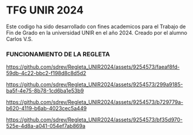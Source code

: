 # TFG UNIR 2024

Este codigo ha sido desarrollado con fines academicos para el Trabajo de Fin de Grado en la universidad UNIR en el año 2024.
Creado por el alumno Carlos V.S.




### FUNCIONAMIENTO DE LA REGLETA

https://github.com/sdrev/Regleta_UNIR2024/assets/9254573/faeaf8fd-59db-4c22-bbc2-f198d8c8d5d2


https://github.com/sdrev/Regleta_UNIR2024/assets/9254573/299a9185-ba5f-4e75-8b78-1cd6ba1e53b9


https://github.com/sdrev/Regleta_UNIR2024/assets/9254573/b729779a-b620-4119-b6ab-4023cec5a449


https://github.com/sdrev/Regleta_UNIR2024/assets/9254573/bf35d970-525e-4d8a-a041-054ef7ab869a

